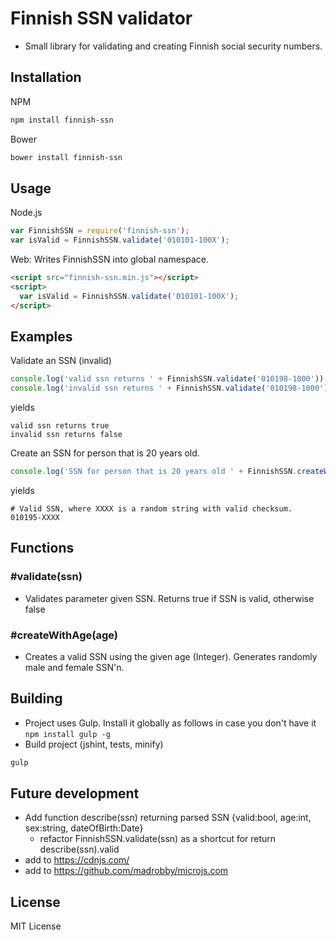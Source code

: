Finnish SSN validator
=====================

- Small library for validating and creating Finnish social security numbers.

Installation
------------

NPM

```sh
npm install finnish-ssn
```

Bower

```sh
bower install finnish-ssn
```

Usage
-----

Node.js

``` js
var FinnishSSN = require('finnish-ssn');
var isValid = FinnishSSN.validate('010101-100X');
```

Web: Writes FinnishSSN into global namespace.

``` html
<script src="finnish-ssn.min.js"></script>
<script>
  var isValid = FinnishSSN.validate('010101-100X');
</script>

```

Examples
--------

Validate an SSN (invalid)

``` js
console.log('valid ssn returns ' + FinnishSSN.validate('010198-1000'));
console.log('invalid ssn returns ' + FinnishSSN.validate('010198-1000'));
```

yields

```
valid ssn returns true
invalid ssn returns false
```

Create an SSN for person that is 20 years old.

``` js
console.log('SSN for person that is 20 years old ' + FinnishSSN.createWithAge(20));
```

yields

```
# Valid SSN, where XXXX is a random string with valid checksum.
010195-XXXX
```

Functions
---------

### #validate(ssn)

- Validates parameter given SSN. Returns true if SSN is valid, otherwise false

### #createWithAge(age)

- Creates a valid SSN using the given age (Integer). Generates randomly male and female SSN'n.

Building
--------
- Project uses Gulp. Install it globally as follows in case you don't have it `npm install gulp -g`
- Build project (jshint, tests, minify)

```sh
gulp
```

Future development
------------------
- Add function describe(ssn) returning parsed SSN {valid:bool, age:int, sex:string, dateOfBirth:Date}
  - refactor FinnishSSN.validate(ssn) as a shortcut for return describe(ssn).valid
- add to https://cdnjs.com/
- add to https://github.com/madrobby/microjs.com

License
-------

MIT License
